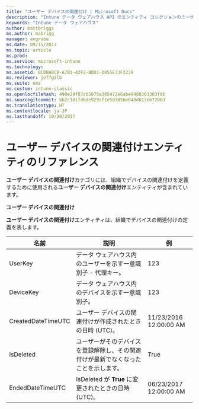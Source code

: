 ```yaml
---
title: "ユーザー デバイスの関連付け | Microsoft Docs"
description: "Intune データ ウェアハウス API のエンティティ コレクションのユーザー デバイスの関連付けカテゴリに関するリファレンス トピック。"
keywords: "Intune データ ウェアハウス"
author: mattbriggs
ms.author: mabrigg
manager: angrobe
ms.date: 09/15/2017
ms.topic: article
ms.prod: 
ms.service: microsoft-intune
ms.technology: 
ms.assetid: BCDBABCB-A7B1-42F2-BDD1-D055E33F2239
ms.reviewer: jeffgilb
ms.suite: ems
ms.custom: intune-classic
ms.openlocfilehash: 490e29f87c65875a385472e6abe9400363383f9b
ms.sourcegitcommit: bb2c181fd6de929cf1e5d3856e048d617eb72063
ms.translationtype: HT
ms.contentlocale: ja-JP
ms.lasthandoff: 10/20/2017
---
```

# <a name="reference-for-user-device-association-entity"></a>ユーザー デバイスの関連付けエンティティのリファレンス

**ユーザー デバイスの関連付け**カテゴリには、組織でデバイスの関連付けを定義するために使用される**ユーザー デバイスの関連付け**エンティティが含まれています。

**ユーザー デバイスの関連付け**

**ユーザー デバイスの関連付け**エンティティは、組織でデバイスの関連付けの定義を表します。

| 名前               | 説明                                                                                      | 例                |
|--------------------|--------------------------------------------------------------------------------------------------|------------------------|
| UserKey            | データ ウェアハウス内のユーザーを示す一意識別子 - 代理キー。                             | 123                    |
| DeviceKey          | データ ウェアハウス内のデバイスを示す一意識別子。                                           | 123                    |
| CreatedDateTimeUTC | ユーザー デバイスの関連付けが作成されたときの日時 (UTC)。                               | 11/23/2016 12:00:00 AM |
| IsDeleted          | ユーザーがそのデバイスを登録解除し、その関連付けが最新でなくなったことを示します。 | True                   |
| EndedDateTimeUTC   | IsDeleted が **True** に変更されたときの日時 (UTC)。                                         | 06/23/2017 12:00:00 AM |